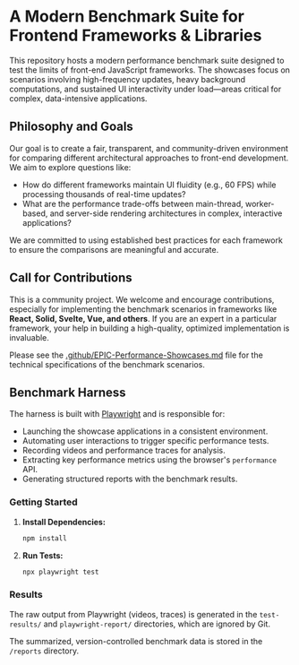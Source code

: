 # A Modern Benchmark Suite for Frontend Frameworks & Libraries

This repository hosts a modern performance benchmark suite designed to test the limits of front-end JavaScript frameworks. The showcases focus on scenarios involving high-frequency updates, heavy background computations, and sustained UI interactivity under load—areas critical for complex, data-intensive applications.

## Philosophy and Goals

Our goal is to create a fair, transparent, and community-driven environment for comparing different architectural approaches to front-end development. We aim to explore questions like:

- How do different frameworks maintain UI fluidity (e.g., 60 FPS) while processing thousands of real-time updates?
- What are the performance trade-offs between main-thread, worker-based, and server-side rendering architectures in complex, interactive applications?

We are committed to using established best practices for each framework to ensure the comparisons are meaningful and accurate.

## Call for Contributions

This is a community project. We welcome and encourage contributions, especially for implementing the benchmark scenarios in frameworks like **React, Solid, Svelte, Vue, and others**. If you are an expert in a particular framework, your help in building a high-quality, optimized implementation is invaluable.

Please see the [.github/EPIC-Performance-Showcases.md](.github/EPIC-Performance-Showcases.md) file for the technical specifications of the benchmark scenarios.

## Benchmark Harness

The harness is built with [Playwright](https://playwright.dev/) and is responsible for:
- Launching the showcase applications in a consistent environment.
- Automating user interactions to trigger specific performance tests.
- Recording videos and performance traces for analysis.
- Extracting key performance metrics using the browser's `performance` API.
- Generating structured reports with the benchmark results.

### Getting Started

1.  **Install Dependencies:**
    ```bash
    npm install
    ```

2.  **Run Tests:**
    ```bash
    npx playwright test
    ```

### Results

The raw output from Playwright (videos, traces) is generated in the `test-results/` and `playwright-report/` directories, which are ignored by Git.

The summarized, version-controlled benchmark data is stored in the `/reports` directory.
